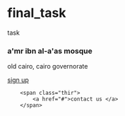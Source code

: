 # final_task
task
<!DOCTYPE html>
<html lang="en">
    
<head>
    <meta charset="UTF-8">
    <meta http-equiv="X-UA-Compatible" content="IE=edge">
    <meta name="viewport" content="width=device-width, initial-scale=1.0">
    <title>Document</title>
 </head>
   


<body>
 <link rel="stylesheet" href="css/style.css">
    <div class="div">
        <div class="first">
            <h3> a'mr ibn al-a'as mosque</h3>
            <p class="sec"> old cairo, cairo governorate </p>
        <span class="third">
            <a href="#">sign up </a>
        </span>

        <span class="thir">
            <a href="#">contact us </a>
        </span>
</div>
    </div>
</body>

</html>
